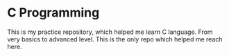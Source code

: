 
# C Programming

This is my practice repository, which helped me learn C language. 
From very basics to advanced level. This is the only repo which helped me reach here.
